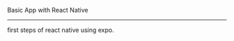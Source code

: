 Basic App with React Native

------------------------------------------------------

first steps of react native using expo.

